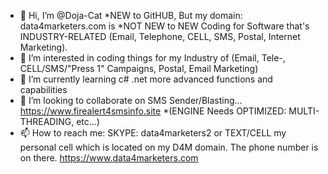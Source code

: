 - 👋 Hi, I’m @Doja-Cat *NEW to GitHUB, But my domain: data4marketers.com is *NOT NEW to NEW Coding for Software that's INDUSTRY-RELATED (Email, Telephone, CELL, SMS, Postal, Internet Marketing).
- 👀 I’m interested in coding things for my Industry of (Email, Tele-, CELL/SMS/"Press 1" Campaigns, Postal, Email Marketing)
- 🌱 I’m currently learning c# .net more advanced functions and capabilities
- 💞️ I’m looking to collaborate on SMS Sender/Blasting...  https://www.firealert4smsinfo.site *(ENGINE Needs OPTIMIZED: MULTI-THREADING, etc...)
- 📫 How to reach me: SKYPE: data4marketers2 or TEXT/CELL my personal cell which is located on my D4M domain. The phone number is on there. https://www.data4marketers.com

<!---
Doja-Cat/Doja-Cat is a ✨ special ✨ repository because its `README.md` (this file) appears on your GitHub profile.
You can click the Preview link to take a look at your changes.
--->
